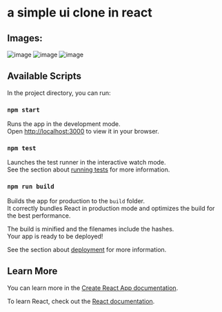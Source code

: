 # a simple ui clone in react

## Images: 
![image](https://github.com/user-attachments/assets/cc411057-4fd7-4dbb-bc5c-d5b07b48ea35)
![image](https://github.com/user-attachments/assets/6b1b266c-d2e9-4b93-bb4f-73d93a8b5a88)
![image](https://github.com/user-attachments/assets/902a087d-0abb-4d39-843c-27343e5b5e57)


## Available Scripts

In the project directory, you can run:

### `npm start`

Runs the app in the development mode.\
Open [http://localhost:3000](http://localhost:3000) to view it in your browser.


### `npm test`

Launches the test runner in the interactive watch mode.\
See the section about [running tests](https://facebook.github.io/create-react-app/docs/running-tests) for more information.

### `npm run build`

Builds the app for production to the `build` folder.\
It correctly bundles React in production mode and optimizes the build for the best performance.

The build is minified and the filenames include the hashes.\
Your app is ready to be deployed!

See the section about [deployment](https://facebook.github.io/create-react-app/docs/deployment) for more information.

## Learn More

You can learn more in the [Create React App documentation](https://facebook.github.io/create-react-app/docs/getting-started).

To learn React, check out the [React documentation](https://reactjs.org/).


